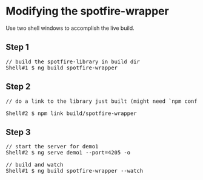 Modifying the spotfire-wrapper
==================================================

Use two shell windows to accomplish the live build.

## Step 1

<pre>
// build the spotfire-library in build dir
Shell#1 $ ng build spotfire-wrapper
</pre>

## Step 2

<pre>// do a link to the library just built (might need `npm config set prefix '~/.npm-global'`)

Shell#2 $ npm link build/spotfire-wrapper</pre>

## Step 3

<pre>
// start the server for demo1
Shell#2 $ ng serve demo1 --port=4205 -o

// build and watch
Shell#1 $ ng build spotfire-wrapper --watch</pre>
